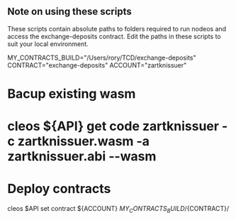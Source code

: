 ## Note on using these scripts

These scripts contain absolute paths to folders required to run nodeos and access the exchange-deposits contract. Edit the paths in these scripts to suit your local environment.

MY_CONTRACTS_BUILD="/Users/rory/TCD/exchange-deposits"
CONTRACT="exchange-deposits"
ACCOUNT="zartknissuer"

# Bacup existing wasm
# cleos ${API} get code zartknissuer -c zartknissuer.wasm -a zartknissuer.abi --wasm

# Deploy contracts
cleos $API set contract ${ACCOUNT} ${MY_CONTRACTS_BUILD}/${CONTRACT}/

